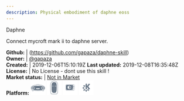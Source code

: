 ```yaml
---
description: Physical embodiment of daphne eoss
---
```

Daphne

Connect mycroft mark ii to daphne server.

**Github:** | (https://github.com/gapaza/daphne-skill)  
**Owner:** | [@gapaza](https://github.com/gapaza)  
**Created:** | 2019-12-06T15:10:19Z  **Last updated:** 2019-12-08T16:35:48Z  
**License:** | No License - dont use this skill !  
**Market status:** | [Not in Market](https://market.mycroft.ai/skill/)  
**Platform:**   ![](.gitbook/assets/mark-1-icon.png)  ![](.gitbook/assets/mark-2-icon.png)  ![](.gitbook/assets/picroft-icon.png)  ![](.gitbook/assets/kde.png)   
